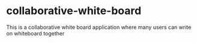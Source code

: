# collaborative-white-board
This is a collaborative white board application where many users can write on whiteboard together
